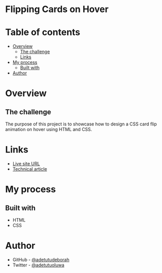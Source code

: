 # Flipping Cards on Hover

# Table of contents

- [Overview](#overview)
  - [The challenge](#the-challenge)
  - [Links](#links)
- [My process](#my-process)
  - [Built with](#built-with)
- [Author](#author)

# Overview

## The challenge

The purpose of this project is to showcase how to design a CSS card flip animation on hover using HTML and CSS.

# Links

- [Live site URL](https://scissor-landing-page.netlify.app/)
- [Technical article]()

# My process

## Built with

- HTML
- CSS 

# Author

- GitHub - [@adetutudeborah](https://github.com/adetutudeborah)
- Twitter - [@adetutuoluwa](https://twitter.com/adetutuoluwa2)



